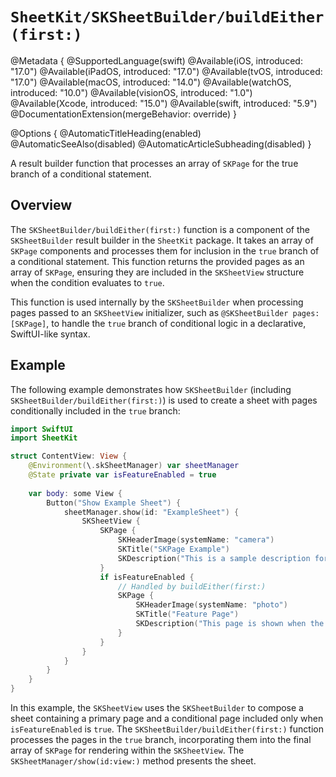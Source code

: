 # ``SheetKit/SKSheetBuilder/buildEither(first:)``

@Metadata {
    @SupportedLanguage(swift)
    @Available(iOS, introduced: "17.0")
    @Available(iPadOS, introduced: "17.0")
    @Available(tvOS, introduced: "17.0")
    @Available(macOS, introduced: "14.0")
    @Available(watchOS, introduced: "10.0")
    @Available(visionOS, introduced: "1.0")
    @Available(Xcode, introduced: "15.0")
    @Available(swift, introduced: "5.9")
    @DocumentationExtension(mergeBehavior: override)
}

@Options {
    @AutomaticTitleHeading(enabled)
    @AutomaticSeeAlso(disabled)
    @AutomaticArticleSubheading(disabled)
}

A result builder function that processes an array of ``SKPage`` for the true branch of a conditional statement.

## Overview

The ``SKSheetBuilder/buildEither(first:)`` function is a component of the ``SKSheetBuilder`` result builder in the `SheetKit` package. It takes an array of `SKPage` components and processes them for inclusion in the `true` branch of a conditional statement. This function returns the provided pages as an array of `SKPage`, ensuring they are included in the ``SKSheetView`` structure when the condition evaluates to `true`.

This function is used internally by the ``SKSheetBuilder`` when processing pages passed to an ``SKSheetView`` initializer, such as `@SKSheetBuilder pages: [SKPage]`, to handle the `true` branch of conditional logic in a declarative, SwiftUI-like syntax.

## Example

The following example demonstrates how ``SKSheetBuilder`` (including ``SKSheetBuilder/buildEither(first:)``) is used to create a sheet with pages conditionally included in the `true` branch:

```swift
import SwiftUI
import SheetKit

struct ContentView: View {
    @Environment(\.skSheetManager) var sheetManager
    @State private var isFeatureEnabled = true
    
    var body: some View {
        Button("Show Example Sheet") {
            sheetManager.show(id: "ExampleSheet") {
                SKSheetView {
                    SKPage {
                        SKHeaderImage(systemName: "camera")
                        SKTitle("SKPage Example")
                        SKDescription("This is a sample description for the page.")
                    }
                    if isFeatureEnabled {
                        // Handled by buildEither(first:)
                        SKPage {
                            SKHeaderImage(systemName: "photo")
                            SKTitle("Feature Page")
                            SKDescription("This page is shown when the feature is enabled.")
                        }
                    }
                }
            }
        }
    }
}
```

In this example, the ``SKSheetView`` uses the ``SKSheetBuilder`` to compose a sheet containing a primary page and a conditional page included only when `isFeatureEnabled` is `true`. The ``SKSheetBuilder/buildEither(first:)`` function processes the pages in the `true` branch, incorporating them into the final array of `SKPage` for rendering within the ``SKSheetView``. The ``SKSheetManager/show(id:view:)`` method presents the sheet.